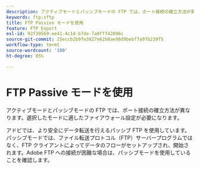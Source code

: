 ```yaml
---
description: アクティブモードとパッシブモードの FTP では、ポート接続の確立方法が異なります。選択したモードに適したファイアウォール設定が必要になります。
keywords: ftp;sftp
title: FTP Passive モードを使用
feature: FTP Export
exl-id: 92f39569-ee41-4c1d-b7de-7a0fff42896c
source-git-commit: 25eccb2b9fe3827e62b0ae98d9bebf7a97b239f5
workflow-type: tm+mt
source-wordcount: '100'
ht-degree: 85%

---
```


# FTP Passive モードを使用

アクティブモードとパッシブモードの FTP では、ポート接続の確立方法が異なります。選択したモードに適したファイアウォール設定が必要になります。

アドビでは、より安全にデータ転送を行えるパッシブ FTP を使用しています。パッシブモードでは、ファイル転送プロトコル（FTP）サーバープログラムではなく、FTP クライアントによってデータのフローがセットアップされ、開始されます。Adobe FTP への接続が困難な場合は、パッシブモードを使用していることを確認します。
